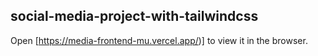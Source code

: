 ## social-media-project-with-tailwindcss
Open [https://media-frontend-mu.vercel.app/)] to view it in the browser.

